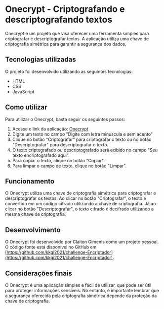 # Onecrypt - Criptografando e descriptografando textos

Onecrypt é um projeto que visa oferecer uma ferramenta simples para criptografar e descriptografar textos. A aplicação utiliza uma chave de criptografia simétrica para garantir a segurança dos dados.

## Tecnologias utilizadas

O projeto foi desenvolvido utilizando as seguintes tecnologias:

- HTML
- CSS
- JavaScript
                          
## Como utilizar

Para utilizar o Onecrypt, basta seguir os seguintes passos:

1. Acesse o link da aplicação: [Onecrypt](https://kkgi2021.github.io/challenge-Encriptador/)
2. Digite um texto no campo "Digite com letra minuscula e sem acento"
3. Clique no botão "Criptografar" para criptografar o texto ou no botão "Descriptografar" para descriptografar o texto.
4. O texto criptografado ou descriptografado será exibido no campo "Seu texto encriptografado aqui".
5. Para copiar o texto, clique no botão "Copiar".
6. Para limpar o campo de texto, clique no botão "Limpar".

## Funcionamento

O Onecrypt utiliza uma chave de criptografia simétrica para criptografar e descriptografar os textos. Ao clicar no botão "Criptografar", o texto é convertido em um código cifrado utilizando a chave de criptografia. Já ao clicar no botão "Descriptografar", o texto cifrado é decifrado utilizando a mesma chave de criptografia.

## Desenvolvimento

O Onecrypt foi desenvolvido por Claiton Gimenis como um projeto pessoal. O código fonte está disponível no GitHub em [https://github.com/kkgi2021/challenge-Encriptador](https://github.com/kkgi2021/challenge-Encriptador).

## Considerações finais

O Onecrypt é uma aplicação simples e fácil de utilizar, que pode ser útil para proteger informações sensíveis. No entanto, é importante lembrar que a segurança oferecida pela criptografia simétrica depende da proteção da chave de criptografia.